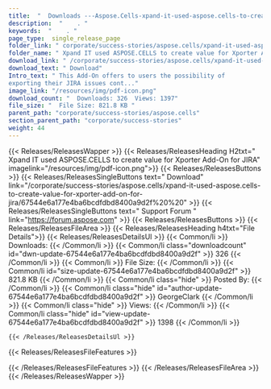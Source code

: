 ```yaml
---
title:  "  Downloads ---Aspose.Cells-xpand-it-used-aspose.cells-to-create-value-for-xporter-add-on-for-jira . " 
description:  "    . " 
keywords:  "    . " 
page_type:  single_release_page
folder_link: " corporate/success-stories/aspose.cells/xpand-it-used-aspose.cells-to-create-value-for-xporter-add-on-for-jira/"
folder_name: " Xpand IT used ASPOSE.CELLS to create value for Xporter Add-On for JIRA"
download_link: " /corporate/success-stories/aspose.cells/xpand-it-used-aspose.cells-to-create-value-for-xporter-add-on-for-jira/67544e6a177e4ba6bcdfdbd8400a9d2f"
download_text: " Download"
Intro_text: " This Add-On offers to users the possibility of
exporting their JIRA issues cont..."
image_link: "/resources/img/pdf-icon.png"
download_count: "  Downloads: 326  Views: 1397"
file_size: "  File Size: 821.8 KB "
parent_path: "corporate/success-stories/aspose.cells"
section_parent_path: "corporate/success-stories"
weight: 44
---
```


{{< Releases/ReleasesWapper >}}
  {{< Releases/ReleasesHeading H2txt=" Xpand IT used ASPOSE.CELLS to create value for Xporter Add-On for JIRA" imagelink="/resources/img/pdf-icon.png">}}
  {{< Releases/ReleasesButtons >}}
    {{< Releases/ReleasesSingleButtons text=" Download" link="/corporate/success-stories/aspose.cells/xpand-it-used-aspose.cells-to-create-value-for-xporter-add-on-for-jira/67544e6a177e4ba6bcdfdbd8400a9d2f%20%20" >}}
    {{< Releases/ReleasesSingleButtons text=" Support Forum " link="https://forum.aspose.com" >}}
  {{< Releases/ReleasesButtons >}}
  {{< Releases/ReleasesFileArea >}}
    {{< Releases/ReleasesHeading h4txt="File Details">}}
    {{< Releases/ReleasesDetailsUl >}}
            {{< Common/li  >}} Downloads: {{< /Common/li >}} 
      {{< Common/li class="downloadcount" id="dwn-update-67544e6a177e4ba6bcdfdbd8400a9d2f" >}} 326 {{< /Common/li >}} 
      {{< Common/li  >}} File Size: {{< /Common/li >}} 
      {{< Common/li id="size-update-67544e6a177e4ba6bcdfdbd8400a9d2f" >}} 821.8 KB {{< /Common/li >}} 
      {{< Common/li  class="hide" >}} Posted By: {{< /Common/li >}} 
      {{< Common/li class="hide" id="author-update-67544e6a177e4ba6bcdfdbd8400a9d2f" >}} GeorgeClark {{< /Common/li >}} 
      {{< Common/li class="hide"  >}} Views: {{< /Common/li >}} 
      {{< Common/li class="hide" id="view-update-67544e6a177e4ba6bcdfdbd8400a9d2f" >}} 1398 {{< /Common/li >}} 

    {{< /Releases/ReleasesDetailsUl >}}

  {{< Releases/ReleasesFileFeatures >}}
      
  {{< /Releases/ReleasesFileFeatures >}}
 {{< /Releases/ReleasesFileArea >}}
{{< /Releases/ReleasesWapper >}}


